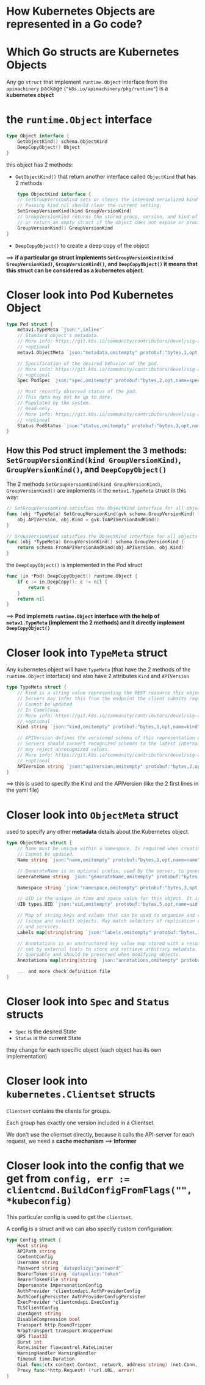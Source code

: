 # How Kubernetes Objects are represented in a Go code?

# Which Go structs are Kubernetes Objects

Any go `struct` that implement `runtime.Object` interface from the `apimachinery` package (`"k8s.io/apimachinery/pkg/runtime"`) is a **kubernetes object**

# the `runtime.Object` interface

```go
type Object interface {
	GetObjectKind() schema.ObjectKind
	DeepCopyObject() Object
}
```

this object has 2 methods:
- `GetObjectKind()` that return another interface called `ObjectKind` that has 2 methods
```go
    type ObjectKind interface {
	// SetGroupVersionKind sets or clears the intended serialized kind of an object. 
	// Passing kind nil should clear the current setting.
	SetGroupVersionKind(kind GroupVersionKind)
	// GroupVersionKind returns the stored group, version, and kind of an object, 
	// or return an empty struct if the object does not expose or provide these fields.
	GroupVersionKind() GroupVersionKind
}
```
- `DeepCopyObject()` to create a deep copy of the object

==> **if a particular go struct implements `SetGroupVersionKind(kind GroupVersionKind)`, `GroupVersionKind()`, and `DeepCopyObject()` it means that this struct can be considered as a kubernetes object**.

# Closer look into Pod Kubernetes Object

```go
type Pod struct {
	metav1.TypeMeta `json:",inline"`
	// Standard object's metadata.
	// More info: https://git.k8s.io/community/contributors/devel/sig-architecture/api-conventions.md#metadata
	// +optional
	metav1.ObjectMeta `json:"metadata,omitempty" protobuf:"bytes,1,opt,name=metadata"`

	// Specification of the desired behavior of the pod.
	// More info: https://git.k8s.io/community/contributors/devel/sig-architecture/api-conventions.md#spec-and-status
	// +optional
	Spec PodSpec `json:"spec,omitempty" protobuf:"bytes,2,opt,name=spec"`

	// Most recently observed status of the pod.
	// This data may not be up to date.
	// Populated by the system.
	// Read-only.
	// More info: https://git.k8s.io/community/contributors/devel/sig-architecture/api-conventions.md#spec-and-status
	// +optional
	Status PodStatus `json:"status,omitempty" protobuf:"bytes,3,opt,name=status"`
}
```

## How this Pod struct implement the 3 methods: `SetGroupVersionKind(kind GroupVersionKind)`, `GroupVersionKind()`, and `DeepCopyObject()`

The 2 methods `SetGroupVersionKind(kind GroupVersionKind)`, `GroupVersionKind()` are implements in the `metav1.TypeMeta` struct in this way:

```go
// SetGroupVersionKind satisfies the ObjectKind interface for all objects that embed TypeMeta
func (obj *TypeMeta) SetGroupVersionKind(gvk schema.GroupVersionKind) {
	obj.APIVersion, obj.Kind = gvk.ToAPIVersionAndKind()
}

// GroupVersionKind satisfies the ObjectKind interface for all objects that embed TypeMeta
func (obj *TypeMeta) GroupVersionKind() schema.GroupVersionKind {
	return schema.FromAPIVersionAndKind(obj.APIVersion, obj.Kind)
}
```

the `DeepCopyObject()` is implemented in the Pod struct
```go
func (in *Pod) DeepCopyObject() runtime.Object {
	if c := in.DeepCopy(); c != nil {
		return c
	}
	return nil
}
```

==> **Pod implemets `runtime.Object` interface with the help of `metav1.TypeMeta` (implement the 2 methods) and it directly implement `DeepCopyObject()`**

# Closer look into `TypeMeta` struct 


Any kubernetes object will have `TypeMeta` (that have the 2 methods of the `runtime.Object` interface) and also have 2 attributes `Kind` and `APIVersion`


```go
type TypeMeta struct {
	// Kind is a string value representing the REST resource this object represents.
	// Servers may infer this from the endpoint the client submits requests to.
	// Cannot be updated.
	// In CamelCase.
	// More info: https://git.k8s.io/community/contributors/devel/sig-architecture/api-conventions.md#types-kinds
	// +optional
	Kind string `json:"kind,omitempty" protobuf:"bytes,1,opt,name=kind"`

	// APIVersion defines the versioned schema of this representation of an object.
	// Servers should convert recognized schemas to the latest internal value, and
	// may reject unrecognized values.
	// More info: https://git.k8s.io/community/contributors/devel/sig-architecture/api-conventions.md#resources
	// +optional
	APIVersion string `json:"apiVersion,omitempty" protobuf:"bytes,2,opt,name=apiVersion"`
}
```
==> this is used to specify the Kind and the APIVersion (like the 2 first lines in the yaml file)

# Closer look into `ObjectMeta` struct 

used to specify any other **metadata** details about the Kubernetes object.

```go
type ObjectMeta struct {
	// Name must be unique within a namespace. Is required when creating resources, although some resources may allow a client to request the generation of an appropriate name automatically.
	// Cannot be updated.
	Name string `json:"name,omitempty" protobuf:"bytes,1,opt,name=name"`

	// GenerateName is an optional prefix, used by the server, to generate a unique  name ONLY IF the Name field has not been provided.
	GenerateName string `json:"generateName,omitempty" protobuf:"bytes,2,opt,name=generateName"`

	Namespace string `json:"namespace,omitempty" protobuf:"bytes,3,opt,name=namespace"`

	// UID is the unique in time and space value for this object. It is typically generated by the server on successful creation of a resource and is not allowed to change on PUT operations.
	UID types.UID `json:"uid,omitempty" protobuf:"bytes,5,opt,name=uid,casttype=k8s.io/kubernetes/pkg/types.UID"`

	// Map of string keys and values that can be used to organize and categorize
	// (scope and select) objects. May match selectors of replication controllers
	// and services.
	Labels map[string]string `json:"labels,omitempty" protobuf:"bytes,11,rep,name=labels"`

	// Annotations is an unstructured key value map stored with a resource that may be
	// set by external tools to store and retrieve arbitrary metadata. They are not
	// queryable and should be preserved when modifying objects.
	Annotations map[string]string `json:"annotations,omitempty" protobuf:"bytes,12,rep,name=annotations"`

	... and more check definition file
}
```

# Closer look into `Spec` and `Status` structs

- `Spec` is the desired State
- `Status` is the current State

they change for each specific object (each object has its own implementation)


# Closer look into `kubernetes.Clientset` structs

`Clientset` contains the clients for groups. 

Each group has exactly one  version included in a Clientset. 

We don't use the clientset directly, because it calls the API-server for each request, we need a **cache mechanism** ==> **Informer**

# Closer look into the config that we get from `config, err := clientcmd.BuildConfigFromFlags("", *kubeconfig)`

This particular config is used to get the `clientset`.

A config is a struct and we can also specify custom configuration:

```go
type Config struct {
	Host string
	APIPath string
	ContentConfig
	Username string
	Password string `datapolicy:"password"`
	BearerToken string `datapolicy:"token"`
	BearerTokenFile string
	Impersonate ImpersonationConfig
	AuthProvider *clientcmdapi.AuthProviderConfig
	AuthConfigPersister AuthProviderConfigPersister
	ExecProvider *clientcmdapi.ExecConfig
	TLSClientConfig
	UserAgent string
	DisableCompression bool
	Transport http.RoundTripper
	WrapTransport transport.WrapperFunc
	QPS float32
	Burst int
	RateLimiter flowcontrol.RateLimiter
	WarningHandler WarningHandler
	Timeout time.Duration
	Dial func(ctx context.Context, network, address string) (net.Conn, error)
	Proxy func(*http.Request) (*url.URL, error)	
}
```

